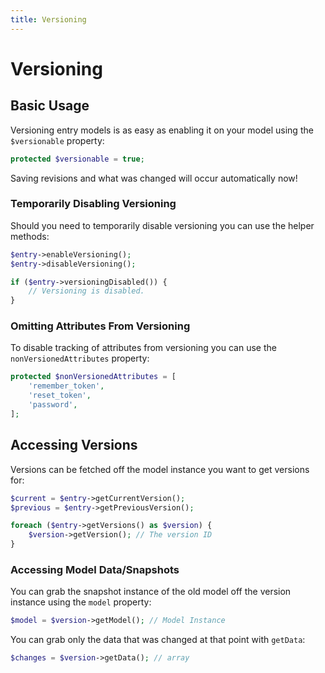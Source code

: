 ```yaml
---
title: Versioning
---
```


# Versioning

<div class="documentation__toc"></div>

## Basic Usage

Versioning entry models is as easy as enabling it on your model using the `$versionable` property:

```php
protected $versionable = true;
```

Saving revisions and what was changed will occur automatically now!

### Temporarily Disabling Versioning

Should you need to temporarily disable versioning you can use the helper methods:

```php
$entry->enableVersioning();
$entry->disableVersioning();

if ($entry->versioningDisabled()) {
    // Versioning is disabled.
}
```

### Omitting Attributes From Versioning

To disable tracking of attributes from versioning you can use the `nonVersionedAttributes` property:

```php
protected $nonVersionedAttributes = [
    'remember_token',
    'reset_token',
    'password',
];
```

## Accessing Versions

Versions can be fetched off the model instance you want to get versions for:

```php
$current = $entry->getCurrentVersion();
$previous = $entry->getPreviousVersion();

foreach ($entry->getVersions() as $version) {
    $version->getVersion(); // The version ID
}
```

### Accessing Model Data/Snapshots

You can grab the snapshot instance of the old model off the version instance using the `model` property:

```php
$model = $version->getModel(); // Model Instance
```

You can grab only the data that was changed at that point with `getData`:

```php
$changes = $version->getData(); // array
```
